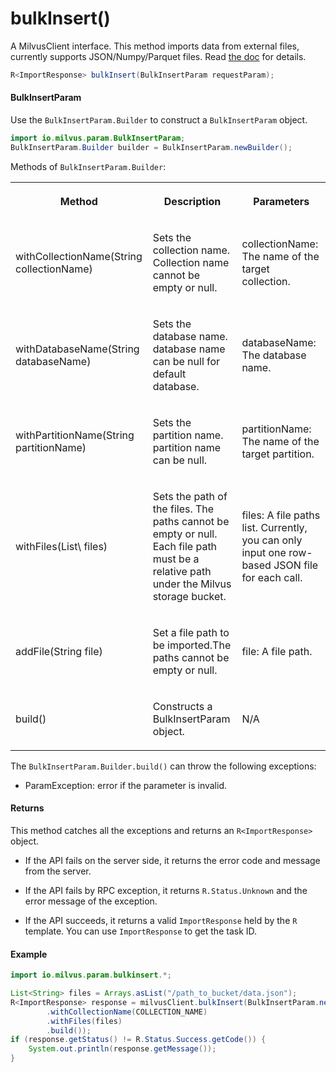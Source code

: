 # bulkInsert()

A MilvusClient interface. This method imports data from external files, currently supports JSON/Numpy/Parquet files. Read [the doc](https://milvus.io/docs/v2.3.x/bulk_insert.md) for details.

```java
R<ImportResponse> bulkInsert(BulkInsertParam requestParam);
```

#### BulkInsertParam

Use the `BulkInsertParam.Builder` to construct a `BulkInsertParam` object.

```java
import io.milvus.param.BulkInsertParam;
BulkInsertParam.Builder builder = BulkInsertParam.newBuilder();
```

Methods of `BulkInsertParam.Builder`:

<table>
    <tr>
        <th><p>Method</p></th>
        <th><p>Description</p></th>
        <th><p>Parameters</p></th>
    </tr>
    <tr>
        <td><p>withCollectionName(String collectionName)</p></td>
        <td><p>Sets the collection name. Collection name cannot be empty or null.</p></td>
        <td><p>collectionName: The name of the target collection.</p></td>
    </tr>
    <tr>
        <td><p>withDatabaseName(String databaseName)</p></td>
        <td><p>Sets the database name. database name can be null for default database.</p></td>
        <td><p>databaseName: The database name.</p></td>
    </tr>
    <tr>
        <td><p>withPartitionName(String partitionName)</p></td>
        <td><p>Sets the partition name. partition name can be null.</p></td>
        <td><p>partitionName: The name of the target partition.</p></td>
    </tr>
    <tr>
        <td><p>withFiles(List\<String> files)</p></td>
        <td><p>Sets the path of the files. The paths cannot be empty or null.<br/>Each file path must be a relative path under the Milvus storage bucket.</p></td>
        <td><p>files: A file paths list. Currently, you can only input one row-based JSON file for each call.</p></td>
    </tr>
    <tr>
        <td><p>addFile(String file)</p></td>
        <td><p>Set a file path to be imported.The paths cannot be empty or null.</p></td>
        <td><p>file: A file path.</p></td>
    </tr>
    <tr>
        <td><p>build()</p></td>
        <td><p>Constructs a BulkInsertParam object.</p></td>
        <td><p>N/A</p></td>
    </tr>
</table>

The `BulkInsertParam.Builder.build()` can throw the following exceptions:

- ParamException: error if the parameter is invalid.

#### Returns

This method catches all the exceptions and returns an `R<ImportResponse>` object.

- If the API fails on the server side, it returns the error code and message from the server.

- If the API fails by RPC exception, it returns `R.Status.Unknown` and the error message of the exception.

- If the API succeeds, it returns a valid `ImportResponse` held by the `R` template. You can use `ImportResponse` to get the task ID.

#### Example

```java
import io.milvus.param.bulkinsert.*;

List<String> files = Arrays.asList("/path_to_bucket/data.json");
R<ImportResponse> response = milvusClient.bulkInsert(BulkInsertParam.newBuilder()
        .withCollectionName(COLLECTION_NAME)
        .withFiles(files)
        .build());
if (response.getStatus() != R.Status.Success.getCode()) {
    System.out.println(response.getMessage());
}
```

